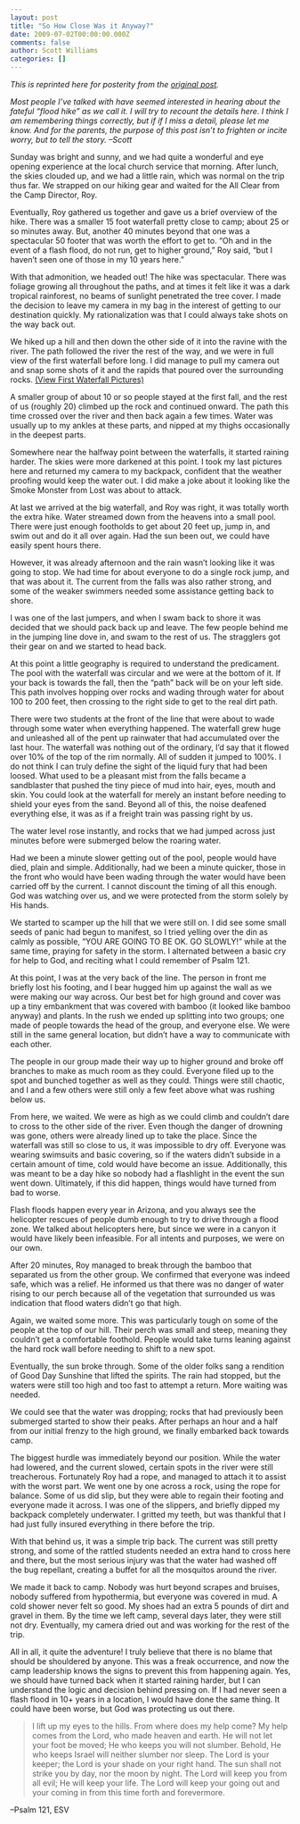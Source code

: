 ```yaml
---
layout: post
title: "So How Close Was it Anyway?"
date: 2009-07-02T00:00:00.000Z
comments: false
author: Scott Williams
categories: []
---
```

<em>This is reprinted here for posterity from the <a href="http://dominican2009.com/2009/07/02/so-how-close-was-it-anyway/">original post</a>.</em>

<em>Most people I’ve talked with have seemed interested in hearing about the fateful “flood hike” as we call it. I will try to recount the details here. I think I am remembering things correctly, but if if I miss a detail, please let me know. And for the parents, the purpose of this post isn’t to frighten or incite worry, but to tell the story. –Scott<br></em>

Sunday was bright and sunny, and we had quite a wonderful and eye opening experience at the local church service that morning. After lunch, the skies clouded up, and we had a little rain, which was normal on the trip thus far. We strapped on our hiking gear and waited for the All Clear from the Camp Director, Roy.

Eventually, Roy gathered us together and gave us a brief overview of the hike. There was a smaller 15 foot waterfall pretty close to camp; about 25 or so minutes away. But, another 40 minutes beyond that one was a spectacular 50 footer that was worth the effort to get to. “Oh and in the event of a flash flood, do not run, get to higher ground,” Roy said, “but I haven’t seen one of those in my 10 years here.”

With that admonition, we headed out! The hike was spectacular. There was foliage growing all throughout the paths, and at times it felt like it was a dark tropical rainforest, no beams of sunlight penetrated the tree cover. I made the decision to leave my camera in my bag in the interest of getting to our destination quickly. My rationalization was that I could always take shots on the way back out.

We hiked up a hill and then down the other side of it into the ravine with the river. The path followed the river the rest of the way, and we were in full view of the first waterfall before long. I did manage to pull my camera out and snap some shots of it and the rapids that poured over the surrounding rocks. <a href="http://swilliamsphoto.com/dispatch.fcgi/galleries/DR2009/index_12.html" title="View Pictures" target="_blank">(View First Waterfall Pictures)</a>

A smaller group of about 10 or so people stayed at the first fall, and the rest of us (roughly 20) climbed up the rock and continued onward. The path this time crossed over the river and then back again a few times. Water was usually up to my ankles at these parts, and nipped at my thighs occasionally in the deepest parts.

Somewhere near the halfway point between the waterfalls, it started raining harder. The skies were more darkened at this point. I took my last pictures here and returned my camera to my backpack, confident that the weather proofing would keep the water out. I did make a joke about it looking like the Smoke Monster from Lost was about to attack.

At last we arrived at the big waterfall, and Roy was right, it was totally worth the extra hike. Water streamed down from the heavens into a small pool. There were just enough footholds to get about 20 feet up, jump in, and swim out and do it all over again. Had the sun been out, we could have easily spent hours there.

However, it was already afternoon and the rain wasn’t looking like it was going to stop. We had time for about everyone to do a single rock jump, and that was about it. The current from the falls was also rather strong, and some of the weaker swimmers needed some assistance getting back to shore.

I was one of the last jumpers, and when I swam back to shore it was decided that we should pack back up and leave. The few people behind me in the jumping line dove in, and swam to the rest of us. The stragglers got their gear on and we started to head back.

At this point a little geography is required to understand the predicament. The pool with the waterfall was circular and we were at the bottom of it. If your back is towards the fall, then the “path” back will be on your left side. This path involves hopping over rocks and wading through water for about 100 to 200 feet, then crossing to the right side to get to the real dirt path.

There were two students at the front of the line that were about to wade through some water when everything happened. The waterfall grew huge and unleashed all of the pent up rainwater that had accumulated over the last hour. The waterfall was nothing out of the ordinary, I’d say that it flowed over 10% of the top of the rim normally. All of sudden it jumped to 100%. I do not think I can truly define the sight of the liquid fury that had been loosed. What used to be a pleasant mist from the falls became a sandblaster that pushed the tiny piece of mud into hair, eyes, mouth and skin. You could look at the waterfall for merely an instant before needing to shield your eyes from the sand. Beyond all of this, the noise deafened everything else, it was as if a freight train was passing right by us.

The water level rose instantly, and rocks that we had jumped across just minutes before were submerged below the roaring water.

Had we been a minute slower getting out of the pool, people would have died, plain and simple. Additionally, had we been a minute quicker, those in the front who would have been wading through the water would have been carried off by the current. I cannot discount the timing of all this enough. God was watching over us, and we were protected from the storm solely by His hands.

We started to scamper up the hill that we were still on. I did see some small seeds of panic had begun to manifest, so I tried yelling over the din as calmly as possible, “YOU ARE GOING TO BE OK. GO SLOWLY!” while at the same time, praying for safety in the storm. I alternated between a basic cry for help to God, and reciting what I could remember of Psalm 121.

At this point, I was at the very back of the line. The person in front me briefly lost his footing, and I bear hugged him up against the wall as we were making our way across. Our best bet for high ground and cover was up a tiny embankment that was covered with bamboo (it looked like bamboo anyway) and plants. In the rush we ended up splitting into two groups; one made of people towards the head of the group, and everyone else. We were still in the same general location, but didn’t have a way to communicate with each other.

The people in our group made their way up to higher ground and broke off branches to make as much room as they could. Everyone filed up to the spot and bunched together as well as they could. Things were still chaotic, and I and a few others were still only a few feet above what was rushing below us.

From here, we waited. We were as high as we could climb and couldn’t dare to cross to the other side of the river. Even though the danger of drowning was gone, others were already lined up to take the place. Since the waterfall was still so close to us, it was impossible to dry off. Everyone was wearing swimsuits and basic covering, so if the waters didn’t subside in a certain amount of time, cold would have become an issue. Additionally, this was meant to be a day hike so nobody had a flashlight in the event the sun went down. Ultimately, if this did happen, things would have turned from bad to worse.

Flash floods happen every year in Arizona, and you always see the helicopter rescues of people dumb enough to try to drive through a flood zone. We talked about helicopters here, but since we were in a canyon it would have likely been infeasible.  For all intents and purposes, we were on our own.

After 20 minutes, Roy managed to break through the bamboo that separated us from the other group. We confirmed that everyone was indeed safe, which was a relief. He informed us that there was no danger of water rising to our perch because all of the vegetation that surrounded us was indication that flood waters didn’t go that high.

Again, we waited some more. This was particularly tough on some of the people at the top of our hill. Their perch was small and steep, meaning they couldn’t get a comfortable foothold. People would take turns leaning against the hard rock wall before needing to shift to a new spot.

Eventually, the sun broke through. Some of the older folks sang a rendition of Good Day Sunshine that lifted the spirits. The rain had stopped, but the waters were still too high and too fast to attempt a return. More waiting was needed.

We could see that the water was dropping; rocks that had previously been submerged started to show their peaks. After perhaps an hour and a half from our initial frenzy to the high ground, we finally embarked back towards camp.

The biggest hurdle was immediately beyond our position. While the water had lowered, and the current slowed, certain spots in the river were still treacherous. Fortunately Roy had a rope, and managed to attach it to assist with the worst part. We went one by one across a rock, using the rope for balance. Some of us did slip, but they were able to regain their footing and everyone made it across.  I was one of the slippers, and briefly dipped my backpack completely underwater. I gritted my teeth, but was thankful that I had just fully insured everything in there before the trip.

With that behind us, it was a simple trip back. The current was still pretty strong, and some of the rattled students needed an extra hand to cross here and there, but the most serious injury was that the water had washed off the bug repellant, creating a buffet for all the mosquitos around the river.

We made it back to camp. Nobody was hurt beyond scrapes and bruises, nobody suffered from hypothermia, but everyone was covered in mud. A cold shower never felt so good. My shoes had an extra 5 pounds of dirt and gravel in them. By the time we left camp, several days later, they were still not dry. Eventually, my camera dried out and was working for the rest of the trip.

All in all, it quite the adventure! I truly believe that there is no blame that should be shouldered by anyone. This was a freak occurrence, and now the camp leadership knows the signs to prevent this from happening again. Yes, we should have turned back when it started raining harder, but I can understand the logic and decision behind pressing on. If I had never seen a flash flood in 10+ years in a location, I would have done the same thing. It could have been worse, but God was protecting us out there.

> I lift up my eyes to the hills. From where does my help come? My help comes from the Lord, who made heaven and earth.
> He will not let your foot be moved; He who keeps you will not slumber. Behold, He who keeps Israel will neither slumber nor sleep.
> The Lord is your keeper; the Lord is your shade on your right hand. The sun shall not strike you by day, nor the moon by night.
> The Lord will keep you from all evil; He will keep your life. The Lord will keep your going out and your coming in from this time forth and forevermore.

–Psalm 121, ESV
